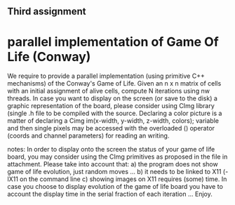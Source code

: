 ## Third assignment 
# parallel implementation of Game Of Life (Conway)
We require to provide a parallel implementation (using primitive C++ mechanisms) of the Conway's Game of Life. Given an n x n matrix of cells with an initial assignment of alive cells, compute N iterations using nw threads. In case you want to display on the screen (or save to the disk) a graphic representation of the board, please consider using CImg library (single .h file to be compiled with the source. Declaring a color picture is a matter of declaring a Cimg im(x-width, y-width, z-width, colors); variable and then single pixels may be accessed with the overloaded () operator (coords and channel parameters) for reading an writing.

notes: 
In order to display onto the screen the status of your game of life board, you may consider using the CImg primitives as proposed in the file in attachment. Please take into account that:
a) the program does not show game of life evolution, just random moves ...
b) it needs to be linked to X11 (-lX11 on the command line
c) showing images on X11 requires (some) time. In case you choose to display evolution of the game of life board you have to account the display time in the serial fraction of each iteration ...
Enjoy.